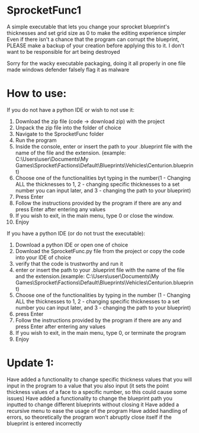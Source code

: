 # SprocketFunc1
A simple executable that lets you change your sprocket blueprint's thicknesses and set grid size as 0 to make the editing experience simpler
Even if there isn't a chance that the program can corrupt the blueprint, PLEASE make a backup of your creation before applying this to it. I don't want to be responsible for art being destroyed

Sorry for the wacky executable packaging, doing it all properly in one file made windows defender falsely flag it as malware

# How to use:
If you do not have a python IDE or wish to not use it:
1. Download the zip file (code -> download zip) with the project
2. Unpack the zip file into the folder of choice
3. Navigate to the SprocketFunc folder
4. Run the program
5. Inside the console, enter or insert the path to your .blueprint file with the name of the file and the extension. (example: C:\Users\user\Documents\My Games\Sprocket\Factions\Default\Blueprints\Vehicles\Centurion.blueprint)
6. Choose one of the functionalities byt typing in the number(1 - Changing ALL the thicknesses to 1, 2 - changing specific thicknesses to a set number you can input later,  and 3 - changing the path to your blueprint)
7. Press Enter
8. Follow the instructions provided by the program if there are any and press Enter after entering any values
9. If you wish to exit, in the main menu, type 0 or close the window.
10. Enjoy

If you have a python IDE (or do not trust the executable):
1. Download a python IDE or open one of choice
2. Download the SprocketFunc.py file from the project or copy the code into your IDE of choice
3. verify that the code is trustworthy and run it
4. enter or insert the path to your .blueprint file with the name of the file and the extension.(example: C:\Users\user\Documents\My Games\Sprocket\Factions\Default\Blueprints\Vehicles\Centurion.blueprint)
5. Choose one of the functionalities by typing in the number (1 - Changing ALL the thicknesses to 1, 2 - changing specific thicknesses to a set number you can input later,  and 3 - changing the path to your blueprint)
6. press Enter
7. Follow the instructions provided by the program if there are any and press Enter after entering any values
8. If you wish to exit, in the main menu, type 0, or terminate the program
9. Enjoy

# Update 1:
Have added a functionality to change specific thickness values that you will input in the program to a value that you also input (it sets the point thickness values of a face to a specific number, so this could cause some issues)
Have added a functionality to change the blueprint path you inputted to change different blueprints without closing it
Have added a recursive menu to ease the usage of the program
Have added handling of errors, so theoretically the program won't abruptly close itself if the blueprint is entered incorrectly
